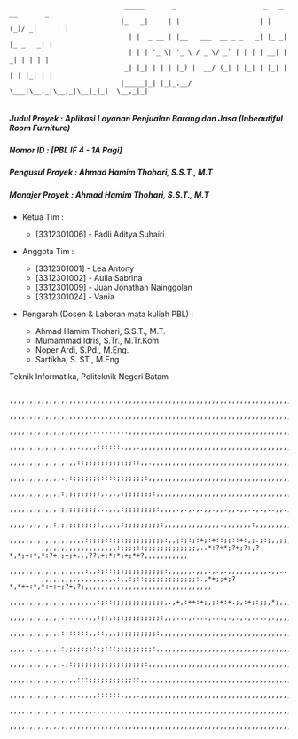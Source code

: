 ```
                             _____       _                      _   _  __       _ 
                            |_   _|     | |                    | | (_)/ _|     | |
                              | |  _ __ | |__   ___  __ _ _   _| |_ _| |_ _   _| |
                              | | | '_ \| '_ \ / _ \/ _` | | | | __| |  _| | | | |
                             _| |_| | | | |_) |  __/ (_| | |_| | |_| | | | |_| | |
                            |_____|_| |_|_.__/ \___|\__,_|\__,_|\__|_|_|  \__,_|_|
                                                      
```

##### Judul Proyek : Aplikasi Layanan Penjualan Barang dan Jasa (Inbeautiful Room Furniture)

##### Nomor ID : [PBL IF 4 - 1A Pagi]

##### Pengusul Proyek : Ahmad Hamim Thohari, S.S.T., M.T

##### Manajer Proyek : Ahmad Hamim Thohari, S.S.T., M.T

- Ketua Tim :
  - [3312301006] - Fadli Aditya Suhairi

- Anggota Tim :
  - [3312301001] - Lea Antony
  - [3312301002] - Aulia Sabrina
  - [3312301009] - Juan Jonathan Nainggolan
  - [3312301024] - Vania

- Pengarah (Dosen & Laboran mata kuliah PBL) :
  - Ahmad Hamim Thohari, S.S.T., M.T.
  - Mumammad Idris, S.Tr., M.Tr.Kom
  - Noper Ardi, S.Pd., M.Eng.
  - Sartikha, S. ST., M.Eng

Teknik Informatika, Politeknik Negeri Batam

```
        ,,,,,,,,,,,,,,,,,,,,,,,,,,,,,,,,,,,,,,,,,,,,,,,,,,,,,,,,,,,,,,,,,,,,,,,,,,,,,,,,,,,,,,,,,,,,,,,,,,,,
        ,,,,,,,,,,,,,,,,,,,,,,,,,,,,,,,,,,,,,,,,,,,,,,,,,,,,,,,,,,,,,,,,,,,,,,,,,,,,,,,,,,,,,,,,,,,,,,,,,,,,
        ,,,,,,,,,,,,,,,,,,,,..........,,,,,,,,,,,,,,,,,,,,,,,,,,,,,,,,,,,,,,,,,,,,,,,,,,,,,,,,,,,,,,,,,,,,,,
        ,,,,,,,,,,,,,,,,,.,,,,::::::,,,,.,,,,,,,,,,,,,,,,,,,,,,,,,,,,,,,,,,,,,,,,,,,,,,,,,,,,,,,,,,,,,,,,,,,
        ,,,,,,,,,,,,,,.,,::;;;;;;;;;;;;::,,.,,,,,,,,,,,,,,,,,,,,,,,,,,,,,,,,,,,,,,,,,,,,,,,,,,,,,,,,,,,,,,,,
        ,,,,,,,,,,,,,.,:;;;;;;;::::;;;;;;;:,,,,,,,,,,,,,,,,,,,,,,,,,,,,,,,,,,,,,,,,,,,,,,,,,,,,,,,,,,,,,,,,,
        ,,,,,,,,,,,,,:;;;;;;;;:,.,.,;;;;;;;;:,,,,,,,,,,,,,,,,,,,,,,,,,,,,,,,,,,,,,,,,,,,,,,,,,,,,,,,,,,,,,,,
        ,,,,,,,,,,,,:;;;;;;;;;,.,,,,:;;;;;;;;:,,,,.,.,.,.,,.,,.,,.,,..,.,..,,.,,,,,..,,..,,.,,.,.,,,,,,,,,,,
        ,,,,,,,,,,,:;;;;;;;;;;:,,,,,:;;;;;;;;;:,,,,,,,,,,,,,,.,,,,,,,:,,,,,,,,,,,,,,,,,:,.,:,,,.,,,,,,,,,,,,
        ,,,,,,,,,,,,,,,,,,,:;;;;::;;;;;;;;;;;;;:,,;:;:;:+;:+::;;::+:,;.;:;,,;;,+:.,;;::;;,;;:::,;,,,,,,,,,,,
        ,,,,,,,,,,,,,,,,,,,:;;;;::;;;;;;;;;;;;;,..*:?+*;?+;?:,?*,*;+:*,*:?+;;+;+..,??,+;*:*;+;*+?,,,,,,,,,,,
        ,,,,,,,,,,,,,,,,,,,:,,:;::;;;;;;;;;;;;;:,,,,,,.,,,.,.,.,,,,,,,,,,.,,....,,,..,...,.......,,,,,,,,,,,
        ,,,,,,,,,,,,,,,,,,,:,,:;::;;;;;;;;;;;;;:.,*+;;+;?*,*++:*,*:+:+;?+,?;,,,,,,,,,,,,,,,,,,,,,,,,,,,,,,,,
        ,,,,,,,,,,,,,,,,,,,,,,:;::;;;;;;;;;;;;;,.,+,:++:+;,;:+:+.;,:+;:;;,*;,,,,,,,,,,,,,,,,,,,,,,,,,,,,,,,,
        ,,,,,,,,,,,,,.......,,:;:,;;;;;;;;;;;;:,,,...,....,...,.,.,.,....,.,,,,,,,,,,,,,,,,,,,,,,,,,,,,,,,,,
        ,,,,,,,,,,,,,:::::::,,::,,,;;;;;;;;;;:,,,,,,,,,,,,,,,,,,,,,,,,,,,,,,,,,,,,,,,,,,,,,,,,,,,,,,,,,,,,,,
        ,,,,,,,,,,,,,:;;;;;;;:;;:::;;;;;;;;;:,,,,,,,,,,,,,,,,,,,,,,,,,,,,,,,,,,,,,,,,,,,,,,,,,,,,,,,,,,,,,,,
        ,,,,,,,,,,,,,.,:;;;;;;;;;;;;;;;;;;:,,,,,,,,,,,,,,,,,,,,,,,,,,,,,,,,,,,,,,,,,,,,,,,,,,,,,,,,,,,,,,,,,
        ,,,,,,,,,,,,,,,,,:::;;;;;;;;;;;::,,.,,,,,,,,,,,,,,,,,,,,,,,,,,,,,,,,,,,,,,,,,,,,,,,,,,,,,,,,,,,,,,,,
        ,,,,,,,,,,,,,,,,,.,,,,::::::,,,,.,,,,,,,,,,,,,,,,,,,,,,,,,,,,,,,,,,,,,,,,,,,,,,,,,,,,,,,,,,,,,,,,,,,
        ,,,,,,,,,,,,,,,,,,,,,.........,,,,,,,,,,,,,,,,,,,,,,,,,,,,,,,,,,,,,,,,,,,,,,,,,,,,,,,,,,,,,,,,,,,,,,
        ,,,,,,,,,,,,,,,,,,,,,,,,,,,,,,,,,,,,,,,,,,,,,,,,,,,,,,,,,,,,,,,,,,,,,,,,,,,,,,,,,,,,,,,,,,,,,,,,,,,,
```
